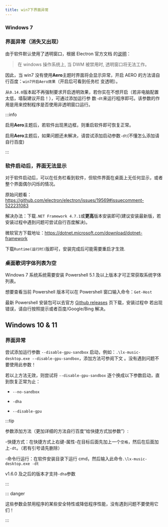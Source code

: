 ```yaml
---
title: win7下界面异常
---
```


### Windows 7

### 界面异常（消失又出现）

由于软件默认使用了透明窗口，根据 Electron 官方文档
的[说明](https://www.electronjs.org/docs/latest/tutorial/window-customization#limitations)：

> 在 windows 操作系统上, 当 DWM 被禁用时, 透明窗口将无法工作。

因此，当 win7 没有使用**Aero**主题时界面将会显示异常，开启 AERO 的方法请自行百度：`win7开启Aero效果`（开启后可看到任务栏
变透明）。

从`0.14.0`版本起不再强制要求开启透明效果，若你实在不想开启（若非电脑配置太低，墙裂建议开启！），可通过添加运行参
数`-dt`来运行程序即可。该参数的作用是用来控制程序是否使用非透明窗口运行。

:::info

启用**Aero**主题后，若软件出现黑边框，则重启软件即可恢复正常。

启用**Aero**主题后，如果问题还未解决，请尝试添加启动参数`-dt`(不懂怎么添加请自行百度)

:::

### 软件启动后，界面无法显示

对于软件启动后，可以在任务栏看到软件，但软件界面在桌面上无任何显示，或者整个界面偶尔闪烁的情况。

原始问题看：<https://github.com/electron/electron/issues/19569#issuecomment-522231083>

解决办法：下载`.NET Framework 4.7.1`或**更高**版本安装即可(建议安装最新版，若安装过程中遇到问题可尝试自行百度解决)。

微软官方下载地址：<https://dotnet.microsoft.com/download/dotnet-framework>

下载`Runtime(运行时)`版即可，安装完成后可能需要重启才生效.

### 桌面歌词字体列表为空

Windows 7 系统系统需要安装 Powershell 5.1 及以上版本才可正常获取系统字体列表。

想要查看当前 Powershell 版本可以在 Powershell 窗口输入命令：`Get-Host`

最新 Powershell 安装包可以去官方 [Github releases](https://github.com/PowerShell/PowerShell/releases) 页下载，安装过程中
若出现错误，请自行按照提示或者百度/Google/Bing 解决。

## Windows 10 & 11

### 界面异常

尝试添加运行参数 `--disable-gpu-sandbox` 启动，例如：`.\lx-music-desktop.exe --disable-gpu-sandbox`，添加方法可参阅下文
。没有遇到问题不要使用此参数！

若以上方法无效，则尝试将 `--disable-gpu-sandbox` 逐个换成以下参数启动，直到恢复正常为止：

- `--no-sandbox`

- `-dha`

- `--disable-gpu`

:::tip

参数添加方法（更加详细的方法自行百度“给快捷方式加参数”）:

-快捷方式：在快捷方式上右键-属性-在目标后面先加上一个`空格`，然后在后面加上`-dt`。（若有引号请先删除）

-命令行运行：在软件安装目录下运行 cmd，然后输入此命令`.\lx-music-desktop.exe -dt`

v1.6.0 及之后的版本才支持`-dha`参数

:::

::: danger

这些参数会禁用程序的某些安全特性或降低程序性能，没有遇到问题不要使用它们！

:::

